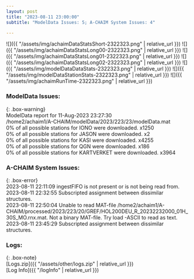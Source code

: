 ```yaml
---
layout: post
title: "2023-08-11 23:00:00"
subtitle: "ModelData Issues: 5; A-CHAIM System Issues: 4"

---
```


![]({{ "/assets/img/achaimDataStatsShort-2322323.png" | relative_url }})
![]({{ "/assets/img/achaimDataStatsLong00-2322323.png" | relative_url }})
![]({{ "/assets/img/achaimDataStatsLong01-2322323.png" | relative_url }})
![]({{ "/assets/img/achaimDataStatsLong02-2322323.png" | relative_url }})
![]({{ "/assets/img/modelDataDataStats-2322323.png" | relative_url }})
![]({{ "/assets/img/modelDataStationStats-2322323.png" | relative_url }})
![]({{ "/assets/img/achaimRunTime-2322323.png" | relative_url }})


### ModelData Issues:  
  
{: .box-warning}  
 ModelData report for 11-Aug-2023 23:27:30   
 /home2/achaim1/A-CHAIM/modelData/2023/223/23/modelData.mat   
 0% of all possible stations for IONO were downloaded. x1250   
 0% of all possible stations for JASON were downloaded. x2   
 0% of all possible stations for KASI were downloaded. x4255   
 0% of all possible stations for QGN were downloaded. x186   
 0% of all possible stations for KARTVERKET were downloaded. x3964   
  
### A-CHAIM System Issues:  
  
{: .box-error}  
2023-08-11 22:11:09 ingestFIFO is not present or is not being read from.  
2023-08-11 22:32:55 Subscripted assignment between dissimilar structures.  
2023-08-11 22:50:04 Unable to read MAT-file /home2/achaim1/A-CHAIM/processed/2023/223/20/GREF/HOL200DEU_R_20232232000_01H_30S_MO.rnx.mat. Not a binary MAT-file. Try load -ASCII to read as text.  
2023-08-11 23:45:29 Subscripted assignment between dissimilar structures.  

### Logs:  
  
{: .box-note}  
[Logs.zip]({{ "/assets/other/logs.zip" | relative_url }})  
[Log Info]({{ "/logInfo" | relative_url }})  
